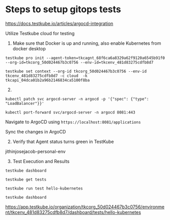 # Steps to setup gitops tests

https://docs.testkube.io/articles/argocd-integration

Utilize Testkube cloud for testing

1) Make sure that Docker is up and running, also enable Kubernetes from docker desktop


```
testkube pro init --agent-token=tkcagnt_68f6ca6a8329a62f9120a6545b91f0 --org-id=tkcorg_50d024467b3c0756 --env-id=tkcenv_481d83275cdfb8d7
```

```
testkube set context --org-id tkcorg_50d024467b3c0756 --env-id tkcenv_481d83275cdfb8d7 -c cloud  -k tkcapi_04dca01b2a96b2146834ca5100f8ba
```

2) 

```
kubectl patch svc argocd-server -n argocd -p '{"spec": {"type": "LoadBalancer"}}'
```

```
kubectl port-forward svc/argocd-server -n argocd 8081:443
```

Navigate to ArgoCD using ```https://localhost:8081/applications```

Sync the changes in ArgoCD

2) Verify that Agent status turns green in TestKube

jithinjosejacob-personal-env

3) Test Execution and Results

```testkube dashboard```

```testkube get tests```

```testkube run test hello-kubernetes```

```testkube dashboard```

https://app.testkube.io/organization/tkcorg_50d024467b3c0756/environment/tkcenv_481d83275cdfb8d7/dashboard/tests/hello-kubernetes
